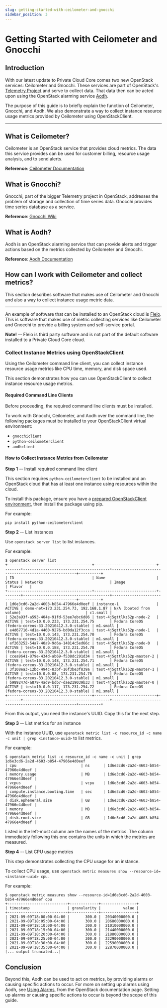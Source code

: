 ```yaml
---
slug: getting-started-with-ceilometer-and-gnocchi
sidebar_position: 3
---
```

# Getting Started with Ceilometer and Gnocchi

## Introduction

With our latest update to Private Cloud Core comes two new OpenStack
services: Ceilometer and Gnocchi. These services are part of OpenStack's
[Telemetry Project](https://wiki.openstack.org/wiki/Telemetry) and serve
to collect data. That data then can be acted upon using the OpenStack
alarming service [Aodh](https://docs.openstack.org/aodh/latest/).

The purpose of this guide is to briefly explain the function of
Ceilometer, Gnocchi, and Aodh. We also demonstrate a way to collect
instance resource usage metrics provided by Ceilometer using
OpenStackClient.

-----

## What is Ceilometer?

Ceilometer is an OpenStack service that provides cloud metrics. The data
this service provides can be used for customer billing, resource usage
analysis, and to send alerts.

**Reference**: [Ceilometer
Documentation](https://docs.openstack.org/ceilometer/latest/)

## What is Gnocchi?

Gnocchi, part of the bigger Telemetry project in OpenStack, addresses
the problem of storage and collection of time series data. Gnocchi
provides time series database as a service.

**Reference**: [Gnocchi Wiki](https://wiki.openstack.org/wiki/Gnocchi)

## What is Aodh?

Aodh is an OpenStack alarming service that can provide alerts and
trigger actions based on the metrics collected by Ceilometer and
Gnocchi.

**Reference**: [Aodh
Documentation](https://docs.openstack.org/aodh/latest/)

## How can I work with Ceilometer and collect metrics?

This section describes software that makes use of Ceilometer and Gnocchi
and also a way to collect instance usage metric data.

-----

An example of software that can be installed to an OpenStack cloud is
[Fleio](https://fleio.com/). This is software that makes use of metric
collecting services like Ceilometer and Gnocchi to provide a billing
system and self-service portal.

**Note\!** -- Fleio is third party software and is not part of the
default software installed to a Private Cloud Core cloud.

### Collect Instance Metrics using OpenStackClient

Using the Ceilometer command line client, you can collect instance
resource usage metrics like CPU time, memory, and disk space used.

This section demonstrates how you can use OpenStackClient to collect
instance resource usage metrics.

#### Required Command Line Clients

Before proceeding, the required command line clients must be installed.

To work with Gnocchi, Ceilometer, and Aodh over the command line, the
following packages must be installed to your OpenStackClient virtual
environment:

- `gnocchiclient`
- `python-ceilometerclient`
- `aodhclient`

#### How to Collect Instance Metrics from Ceilometer

**Step 1** -- Install required command line client

This section requires `python-ceilometerclient` to be installed and an
OpenStack cloud that has at least one instance using resources within
the cloud.

To install this package, ensure you have a [prepared OpenStackClient
environment](../operators-manual/day-1/command-line/openstackclient), then install
the package using pip.

For example:

    pip install python-ceilometerclient

**Step 2** -- List instances

Use `openstack server list` to list instances.

For example:

    $ openstack server list
    +--------------------------------------+----------------------------+--------+---------------------------------------+------------------------------------------------------+----------+
    | ID                                   | Name                       | Status | Networks                              | Image                                                | Flavor   |
    +--------------------------------------+----------------------------+--------+---------------------------------------+------------------------------------------------------+----------+
    | 1d6e3cd6-2a2d-4603-b854-47966e4d0eef | instance-1                 | ACTIVE | demo-net=173.231.254.73, 192.168.1.87 | N/A (booted from volume)                             | c1.small |
    | 52e3a93f-a593-404e-91fd-53ee7ebc6d86 | test-4j5gttlkz52p-node-2   | ACTIVE | test=10.0.0.233, 173.231.254.75       | Fedora CoreOS (fedora-coreos-33.20210412.3.0-stable) | m1.small |
    | e4d67716-4d1a-4460-9276-bd0da12f3cca | test-4j5gttlkz52p-node-1   | ACTIVE | test=10.0.0.143, 173.231.254.70       | Fedora CoreOS (fedora-coreos-33.20210412.3.0-stable) | m1.small |
    | ef263252-54a7-40a9-9d6a-14814c5ed66c | test-4j5gttlkz52p-node-0   | ACTIVE | test=10.0.0.188, 173.231.254.78       | Fedora CoreOS (fedora-coreos-33.20210412.3.0-stable) | m1.small |
    | ccea9641-879e-434d-ab69-f538dc291d34 | test-4j5gttlkz52p-master-2 | ACTIVE | test=10.0.0.148, 173.231.254.71       | Fedora CoreOS (fedora-coreos-33.20210412.3.0-stable) | m1.small |
    | 3f108ea3-12bc-494c-83bf-16f3be3f839a | test-4j5gttlkz52p-master-1 | ACTIVE | test=10.0.0.88, 173.231.254.76        | Fedora CoreOS (fedora-coreos-33.20210412.3.0-stable) | m1.small |
    | b989247d-a879-4ad9-bdb7-dae219039b33 | test-4j5gttlkz52p-master-0 | ACTIVE | test=10.0.0.117, 173.231.254.72       | Fedora CoreOS (fedora-coreos-33.20210412.3.0-stable) | m1.small |
    +--------------------------------------+----------------------------+--------+---------------------------------------+------------------------------------------------------+----------+

From this output, you need the instance's UUID. Copy this for the next
step.

**Step 3** -- List metrics for an instance

With the instance UUID, use
`openstack metric list -c resource_id -c name -c unit | grep <instance-uuid>`
to list metrics.

For example:

    $ openstack metric list -c resource_id -c name -c unit | grep 1d6e3cd6-2a2d-4603-b854-47966e4d0eef
    | cpu                             | ns      | 1d6e3cd6-2a2d-4603-b854-47966e4d0eef |
    | memory.usage                    | MB      | 1d6e3cd6-2a2d-4603-b854-47966e4d0eef |
    | vcpus                           | vcpu    | 1d6e3cd6-2a2d-4603-b854-47966e4d0eef |
    | compute.instance.booting.time   | sec     | 1d6e3cd6-2a2d-4603-b854-47966e4d0eef |
    | disk.ephemeral.size             | GB      | 1d6e3cd6-2a2d-4603-b854-47966e4d0eef |
    | memory                          | MB      | 1d6e3cd6-2a2d-4603-b854-47966e4d0eef |
    | disk.root.size                  | GB      | 1d6e3cd6-2a2d-4603-b854-47966e4d0eef |

Listed in the left-most column are the names of the metrics. The column
immediately following this one contains the units in which the metrics
are measured.

**Step 4** -- List CPU usage metrics

This step demonstrates collecting the CPU usage for an instance.

To collect CPU usage, use
`openstack metric measures show --resource-id=<instance-uuid> cpu`.

For example:

    $ openstack metric measures show --resource-id=1d6e3cd6-2a2d-4603-b854-47966e4d0eef cpu
    +---------------------------+-------------+----------------+
    | timestamp                 | granularity |          value |
    +---------------------------+-------------+----------------+
    | 2021-09-09T18:00:00-04:00 |       300.0 |  20340000000.0 |
    | 2021-09-09T18:05:00-04:00 |       300.0 |  20680000000.0 |
    | 2021-09-09T18:10:00-04:00 |       300.0 |  21010000000.0 |
    | 2021-09-09T18:15:00-04:00 |       300.0 |  21440000000.0 |
    | 2021-09-09T18:20:00-04:00 |       300.0 |  21880000000.0 |
    | 2021-09-09T18:25:00-04:00 |       300.0 |  22290000000.0 |
    | 2021-09-09T18:30:00-04:00 |       300.0 |  22590000000.0 |
    | 2021-09-09T18:35:00-04:00 |       300.0 |  22870000000.0 |
    [... output truncated...]

## Conclusion

Beyond this, Aodh can be used to act on metrics, by providing alarms or causing
specific actions to occur. For more on setting up alarms using Aodh, see [Using
Alarms](https://docs.openstack.org/aodh/yoga/admin/telemetry-alarms.html#using-alarms),
from the OpenStack documentation page. Setting up alarms or causing specific
actions to occur is beyond the scope of this guide.
